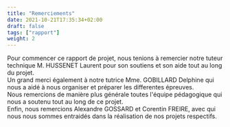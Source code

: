 ```yaml
---
title: "Remerciements"
date: 2021-10-21T17:35:34+02:00
draft: false
tags: ["rapport"]
weight: 2
---
```


Pour commencer ce rapport de projet, nous tenions à remercier notre tuteur technique M. HUSSENET Laurent pour son soutiens et son aide tout au long du projet.\
Un grand merci également à notre tutrice Mme. GOBILLARD Delphine qui nous a aidé à nous organiser et préparer les differentes épreuves.\
Nous remercions de manière plus générale toutes l'équipe pédagogique qui nous a soutenu tout au long de ce projet.\
Enfin, nous remercions Alexandre GOSSARD et Corentin FREIRE, avec qui nous nous sommes entraidés dans la réalisation de nos projets respectifs.
